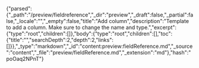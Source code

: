 {"parsed":{"_path":"/preview/fieldreference","_dir":"preview","_draft":false,"_partial":false,"_locale":"","_empty":false,"title":"Add column","description":"Template to add a column. Make sure to change the name and type.","excerpt":{"type":"root","children":[]},"body":{"type":"root","children":[],"toc":{"title":"","searchDepth":2,"depth":2,"links":[]}},"_type":"markdown","_id":"content:preview:fieldReference.md","_source":"content","_file":"preview/fieldReference.md","_extension":"md"},"hash":"poOaq2NPnT"}